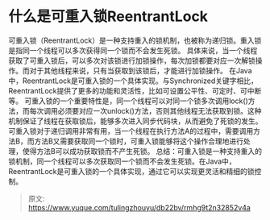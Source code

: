 # 什么是可重入锁ReentrantLock

可重入锁（ReentrantLock）是一种支持重入的锁机制，也被称为递归锁。重入锁是指同一个线程可以多次获得同一个锁而不会发生死锁。
具体来说，当一个线程获取了可重入锁后，可以多次对该锁进行加锁操作，每次加锁都要对应一次解锁操作。而对于其他线程来说，只有当获取到该锁后，才能进行加锁操作。
在Java中，ReentrantLock是可重入锁的一个具体实现。与Synchronized关键字相比，ReentrantLock提供了更多的功能和灵活性，比如可设置公平性、可定时、可中断等。
可重入锁的一个重要特性是，同一个线程可以对同一个锁多次调用lock()方法，而每次调用必须要对应一次unlock()方法，否则其他线程无法获取到锁。这种机制保证了线程在获取锁后，能够多次进入同步代码块，从而避免了死锁的发生。
可重入锁对于递归调用非常有用，当一个线程在执行方法A的过程中，需要调用方法B，而方法B又需要获取同一个锁时，可重入锁能够将这个操作合理地进行处理，使得方法B可以成功获取锁而不产生死锁。
总结：可重入锁是一种支持重入的锁机制，同一个线程可以多次获取同一个锁而不会发生死锁。在Java中，ReentrantLock是可重入锁的一个具体实现，通过它可以实现更灵活和精细的锁控制。


> 原文: <https://www.yuque.com/tulingzhouyu/db22bv/rmhg9t2n32852v4a>